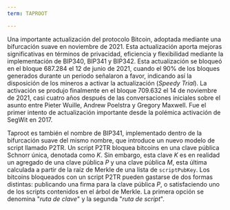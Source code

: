 ```yaml
---
term: TAPROOT

---
```

Una importante actualización del protocolo Bitcoin, adoptada mediante una bifurcación suave en noviembre de 2021. Esta actualización aporta mejoras significativas en términos de privacidad, eficiencia y flexibilidad mediante la implementación de BIP340, BIP341 y BIP342. Esta actualización se bloqueó en el bloque 687.284 el 12 de junio de 2021, cuando el 90% de los bloques generados durante un periodo señalaron a favor, indicando así la disposición de los mineros a activar la actualización (*Speedy Trial*). La activación se produjo finalmente en el bloque 709.632 el 14 de noviembre de 2021, casi cuatro años después de las conversaciones iniciales sobre el asunto entre Pieter Wuille, Andrew Poelstra y Gregory Maxwell. Fue el primer intento de actualización importante desde la polémica activación de SegWit en 2017.

Taproot es también el nombre de BIP341, implementado dentro de la bifurcación suave del mismo nombre, que introduce un nuevo modelo de script llamado P2TR. Un script P2TR bloquea bitcoins en una clave pública Schnorr única, denotada como $K$. Sin embargo, esta clave $K$ es en realidad un agregado de una clave pública $P$ y una clave pública $M$, esta última calculada a partir de la raíz de Merkle de una lista de `scriptPubKey`. Los bitcoins bloqueados con un script P2TR pueden gastarse de dos formas distintas: publicando una firma para la clave pública $P$, o satisfaciendo uno de los scripts contenidos en el árbol de Merkle. La primera opción se denomina "*ruta de clave*" y la segunda "*ruta de script*".